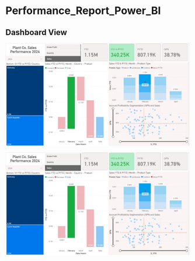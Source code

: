 # Performance_Report_Power_BI

## Dashboard View
![image alt](https://github.com/DilrukshiManjula07/Performance_Report_Power_BI/blob/5a41db5c0731cc4a224ef7bd5e17e0fcc66a43db/sales(%2B).jpg)

![image alt](https://github.com/DilrukshiManjula07/Performance_Report_Power_BI/blob/5a41db5c0731cc4a224ef7bd5e17e0fcc66a43db/sales(%2B).jpg)
